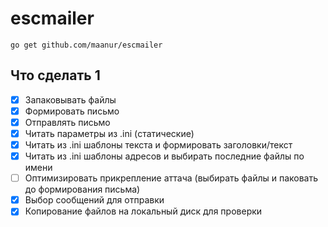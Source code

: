 # escmailer
`go get github.com/maanur/escmailer`

## Что сделать  1

- [x] Запаковывать файлы
- [x] Формировать письмо
- [x] Отправлять письмо
- [x] Читать параметры из .ini (статические)
- [x] Читать из .ini шаблоны текста и формировать заголовки/текст
- [x] Читать из .ini шаблоны адресов и выбирать последние файлы по имени
- [ ] Оптимизировать прикрепление аттача (выбирать файлы и паковать до формирования письма)
- [x] Выбор сообщений для отправки
- [x] Копирование файлов на локальный диск для проверки
